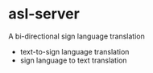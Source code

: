 # asl-server

A bi-directional sign language translation 

- text-to-sign language translation
- sign language to text translation
